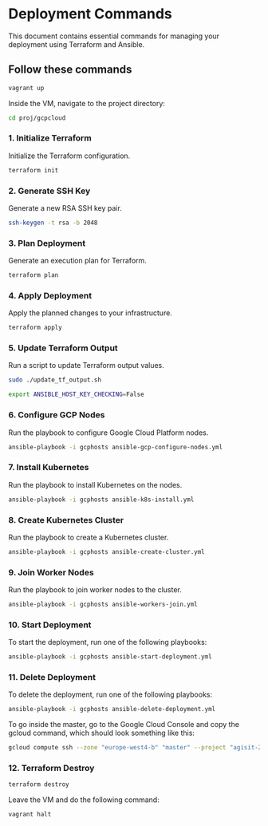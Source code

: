 # Deployment Commands

This document contains essential commands for managing your deployment using Terraform and Ansible.

## Follow these commands

```bash
vagrant up
```

Inside the VM, navigate to the project directory:

```bash
cd proj/gcpcloud
```

### 1. Initialize Terraform
Initialize the Terraform configuration.
```bash
terraform init
```

### 2. Generate SSH Key
Generate a new RSA SSH key pair.
```bash
ssh-keygen -t rsa -b 2048
```

### 3. Plan Deployment
Generate an execution plan for Terraform.
```bash
terraform plan
```

### 4. Apply Deployment
Apply the planned changes to your infrastructure.
```bash
terraform apply
```

### 5. Update Terraform Output
Run a script to update Terraform output values.
```bash
sudo ./update_tf_output.sh

export ANSIBLE_HOST_KEY_CHECKING=False
```

### 6. Configure GCP Nodes
Run the playbook to configure Google Cloud Platform nodes.
```bash
ansible-playbook -i gcphosts ansible-gcp-configure-nodes.yml
```

### 7. Install Kubernetes
Run the playbook to install Kubernetes on the nodes.
```bash
ansible-playbook -i gcphosts ansible-k8s-install.yml
```

### 8. Create Kubernetes Cluster
Run the playbook to create a Kubernetes cluster.
```bash
ansible-playbook -i gcphosts ansible-create-cluster.yml
```

### 9. Join Worker Nodes
Run the playbook to join worker nodes to the cluster.
```bash
ansible-playbook -i gcphosts ansible-workers-join.yml
```

### 10. Start Deployment
To start the deployment, run one of the following playbooks:
```bash
ansible-playbook -i gcphosts ansible-start-deployment.yml
```

### 11. Delete Deployment
To delete the deployment, run one of the following playbooks:
```bash
ansible-playbook -i gcphosts ansible-delete-deployment.yml
```
To go inside the master, go to the Google Cloud Console and copy the gcloud command, which should look something like this:

```bash
gcloud compute ssh --zone "europe-west4-b" "master" --project "agisit-2425-website-99970"
```

### 12. Terraform Destroy
```bash
terraform destroy
```

Leave the VM and do the following command:
```bash
vagrant halt
```
